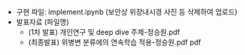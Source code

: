 - 구현 파일: implement.ipynb (보안상 위장내시경 사진 등 삭제하여 업로드)
- 발표자료 (파일명)
     - (1차 발표) 개인연구 및 deep dive 주제-정승원.pdf
     - (최종발표) 위병변 분류에의 연속학습 적용-정승원.pdf pdf
